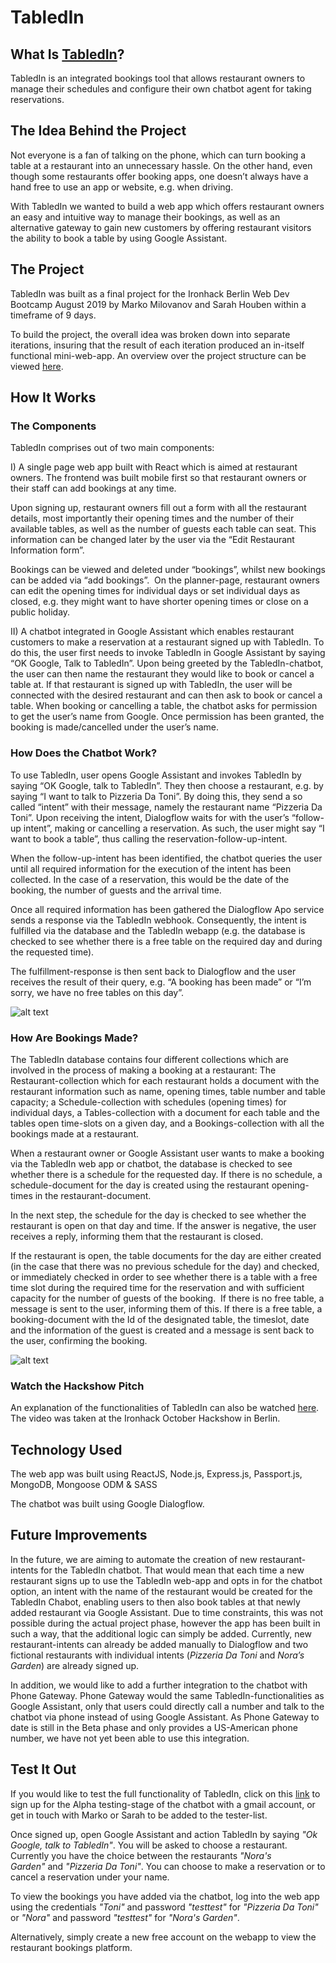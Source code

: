 # TabledIn


## What Is [TabledIn](https://tabledin.herokuapp.com)?

TabledIn is an integrated bookings tool that allows restaurant owners to manage their schedules and configure their own chatbot agent for taking reservations.


## The Idea Behind the Project

Not everyone is a fan of talking on the phone, which can turn booking a table at a restaurant into an unnecessary hassle. On the other hand, even though some restaurants offer booking apps, one doesn’t always have a hand free to use an app or website, e.g. when driving.

With TabledIn we wanted to build a web app which offers restaurant owners an easy and intuitive way to manage their bookings, as well as an alternative gateway to gain new customers by offering restaurant visitors the ability to book a table by using Google Assistant. 


## The Project

TabledIn was built as a final project for the Ironhack Berlin Web Dev Bootcamp August 2019 by Marko Milovanov and Sarah Houben within a timeframe of 9 days. 

To build the project, the overall idea was broken down into separate iterations, insuring that the result of each iteration produced an in-itself functional mini-web-app. An overview over the project structure can be viewed [here](https://trello.com/b/FjhhyXK2/tabledin). 


## How It Works

### The Components

TabledIn comprises out of two main components:

I) A single page web app built with React which is aimed at restaurant owners. The frontend was built mobile first so that       restaurant owners or their staff can add bookings at any time.

Upon signing up, restaurant owners fill out a form with all the restaurant details, most importantly their opening times and the number of their available tables, as well as the number of guests each table can seat. This information can be changed later by the user via the “Edit Restaurant Information form”.

Bookings can be viewed and deleted under “bookings”, whilst new bookings can be added via “add bookings”.  On the planner-page, restaurant owners can edit the opening times for individual days or set individual days as closed, e.g. they might want to have shorter opening times or close on a public holiday.

II) A chatbot integrated in Google Assistant which enables restaurant customers to make a reservation at a restaurant signed up with TabledIn. To do this, the user first needs to invoke TabledIn in Google Assistant by saying “OK Google, Talk to TabledIn”. Upon being greeted by the TabledIn-chatbot, the user can then name the restaurant they would like to book or cancel a table at. If that restaurant is signed up with TabledIn, the user will be connected with the desired restaurant and can then ask to book or cancel a table. When booking or cancelling a table, the chatbot asks for permission to get the user’s name from Google. Once permission has been granted, the booking is made/cancelled under the user’s name.

### How Does the Chatbot Work?

To use TabledIn, user opens Google Assistant and invokes TabledIn by saying “OK Google, talk to TabledIn”. They then choose a restaurant, e.g. by saying “I want to talk to Pizzeria Da Toni”. By doing this, they send a so called “intent” with their message, namely the restaurant name “Pizzeria Da Toni”. Upon receiving the intent, Dialogflow waits for with the user’s “follow-up intent”, making or cancelling a reservation. As such, the user might say “I want to book a table”, thus calling the reservation-follow-up-intent.

When the follow-up-intent has been identified, the chatbot queries the user until all required information for the execution of the intent has been collected. In the case of a reservation, this would be the date of the booking, the number of guests and the arrival time. 

Once all required information has been gathered the Dialogflow Apo service sends a response via the TabledIn webhook. Consequently, the intent is fulfilled via the database and the TabledIn webapp (e.g. the database is checked to see whether there is a free table on the required day and during the requested time).

The fulfillment-response is then sent back to Dialogflow and the user receives the result of their query, e.g. “A booking has been made” or “I’m sorry, we have no free tables on this day”.

![alt text](https://github.com/SarahHouben/TabledIn/blob/master/client/public/Chatbot_TabledIn.png "TabledIn Chatbot")

### How Are Bookings Made?

The TabledIn database contains four different collections which are involved in the process of making a booking at a restaurant: The Restaurant-collection which for each restaurant holds a document with the restaurant information such as name, opening times, table number and table capacity; a Schedule-collection with schedules (opening times) for individual days, a Tables-collection with a document for each table and the tables open time-slots on a given day, and a Bookings-collection with all the bookings made at a restaurant.

When a restaurant owner or Google Assistant user wants to make a booking via the TabledIn web app or chatbot, the database is checked to see whether there is a schedule for the requested day. If there is no schedule, a schedule-document for the day is created using the restaurant opening-times in the restaurant-document.

In the next step, the schedule for the day is checked to see whether the restaurant is open on that day and time. If the answer is negative, the user receives a reply, informing them that the restaurant is closed. 

If the restaurant is open, the table documents for the day are either created (in the case that there was no previous schedule for the day) and checked, or immediately checked in order to see whether there is a table with a free time slot during the required time for the reservation and with sufficient capacity for the number of guests of the booking. 
If there is no free table, a message is sent to the user, informing them of this. If there is a free table, a booking-document with the Id of the designated table, the timeslot, date and the information of the guest is created and a message is sent back to the user, confirming the booking.

![alt text](https://github.com/SarahHouben/TabledIn/blob/master/client/public/Reservations_TabledIn.png "TabledIn Reservations")

### Watch the Hackshow Pitch

An explanation of the functionalities of TabledIn can also be watched [here](https://www.youtube.com/watch?v=RmPYxqC37dg). The video was taken at the Ironhack October Hackshow in Berlin.


## Technology Used

The web app was built using ReactJS, Node.js, Express.js, Passport.js, MongoDB, Mongoose ODM & SASS

The chatbot was built using Google Dialogflow.


## Future Improvements

In the future, we are aiming to automate the creation of new restaurant-intents for the TabledIn chatbot. That would mean that each time a new restaurant signs up to use the TabledIn web-app and opts in for the chatbot option, an intent with the name of the restaurant would be created for the TabledIn Chabot, enabling users to then also book tables at that newly added restaurant via Google Assistant. 
Due to time constraints, this was not possible during the actual project phase, however the app has been built in such a way, that the additional logic can simply be added. Currently, new restaurant-intents can already be added manually to Dialogflow and two fictional restaurants with individual intents (*Pizzeria Da Toni* and *Nora’s Garden*) are already signed up.

In addition, we would like to add a further integration to the chatbot with Phone Gateway. Phone Gateway would the same TabledIn-functionalities as Google Assistant, only that users could directly call a number and talk to the chatbot via phone instead of using Google Assistant. As Phone Gateway to date is still in the Beta phase and only provides a US-American phone number, we have not yet been able to use this integration.


## Test It Out

If you would like to test the full functionality of TabledIn, click on this [link](https://assistant.google.com/services/a/uid/000000691425a561?hl) to sign up for the Alpha testing-stage of the chatbot with a gmail account, or get in touch with Marko or Sarah to be added to the tester-list. 

Once signed up, open Google Assistant and action TabledIn by saying *"Ok Google, talk to TabledIn"*. You will be asked to choose a restaurant. Currently you have the choice between the restaurants *"Nora's Garden"* and *"Pizzeria Da Toni"*. You can choose to make a reservation or to cancel a reservation under your name.

To view the bookings you have added via the chatbot, log into the web app using the credentials *"Toni"* and password *"testtest"* for *"Pizzeria Da Toni"* or *"Nora"* and password *"testtest"* for *"Nora's Garden"*.

Alternatively, simply create a new free account on the webapp to view the restaurant bookings platform.

